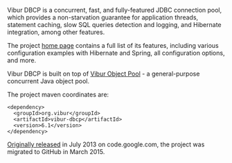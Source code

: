 Vibur DBCP is a concurrent, fast, and fully-featured JDBC connection pool, which provides a non-starvation 
guarantee for application threads, statement caching, slow SQL queries detection and logging, 
and Hibernate integration, among other features.

The project [home page](http://www.vibur.org/) contains a full list of its features, including various configuration
examples with Hibernate and Spring, all configuration options, and more.

Vibur DBCP is built on top of [Vibur Object Pool](https://github.com/vibur/vibur-object-pool) - a general-purpose 
concurrent Java object pool.

The project maven coordinates are:

```
<dependency>
  <groupId>org.vibur</groupId>
  <artifactId>vibur-dbcp</artifactId>
  <version>6.1</version>
</dependency>   
```

[Originally released](https://raw.githubusercontent.com/vibur/vibur-dbcp/master/CHANGELOG) in July 2013 on 
code.google.com, the project was migrated to GitHub in March 2015.

